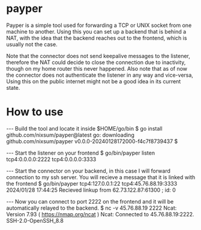 # payper

Payper is a simple tool used for forwarding a TCP or UNIX socket from one machine to another.
Using this you can set up a backend that is behind a NAT, with the idea that the backend reaches out to the frontend, which is usually not the case.

Note that the connector does not send keepalive messages to the listener, therefore the NAT could decide to close the connection due to inactivity, though on my home router this never happened.
Also note that as of now the connector does not authenticate the listener in any way and vice-versa, Using this on the public internet might not be a good idea in its current state.

# How to use

--- Build the tool and locate it inside $HOME/go/bin
$ go install github.com/nixsum/payper@latest
go: downloading github.com/nixsum/payper v0.0.0-20240128172000-f4c7f8739437
$

--- Start the listener on your frontend
$ go/bin/payper listen tcp4:0.0.0.0:2222 tcp4:0.0.0.0:3333

--- Start the connector on your backend, in this case I will forward connection to my ssh server. You will recieve a message that it is linked with the frontend
$ go/bin/payper tcp4:127.0.0.1:22 tcp4:45.76.88.19:3333
2024/01/28 17:44:25 Recieved linkup from 62.73.122.87:61300 ; id: 0


--- Now you can connect to port 2222 on the frontend and it will be automatically relayed to the backend.
$ nc -v 45.76.88.19 2222
Ncat: Version 7.93 ( https://nmap.org/ncat )
Ncat: Connected to 45.76.88.19:2222.
SSH-2.0-OpenSSH_8.8
